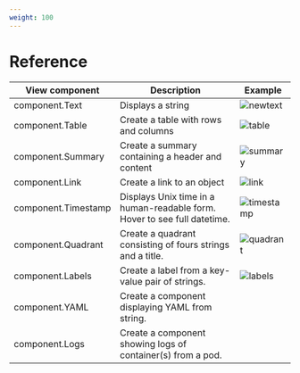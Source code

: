```yaml
---
weight: 100
---
```


# Reference

View component | Description | Example
---------------|-------------|---------
component.Text| Displays a string | ![newtext](newtext.png)
component.Table | Create a table with rows and columns | ![table](table.png)
component.Summary | Create a summary containing a header and content | ![summary](summary.png)
component.Link | Create a link to an object | ![link](link.png)
component.Timestamp | Displays Unix time in a human-readable form. Hover to see full datetime. | ![timestamp](timestamp.png)
component.Quadrant | Create a quadrant consisting of fours strings and a title. | ![quadrant](quadrant.png)
component.Labels | Create a label from a key-value pair of strings. | ![labels](labels.png)
component.YAML | Create a component displaying YAML from string. |
component.Logs | Create a component showing logs of container(s) from a pod. |

